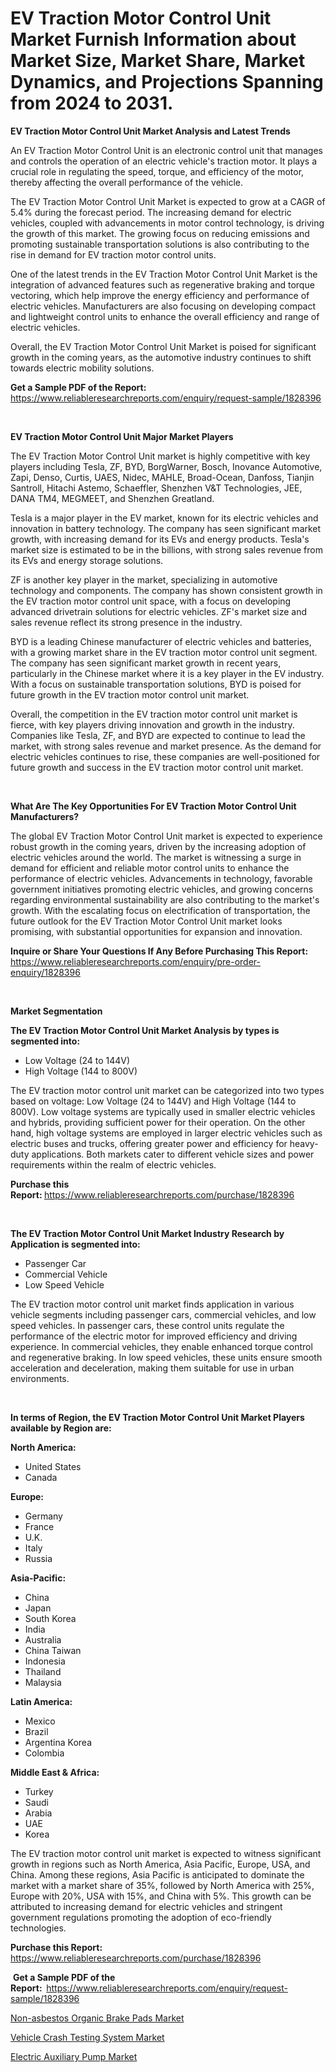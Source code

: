 <p><h1>EV Traction Motor Control Unit Market Furnish Information about Market Size, Market Share, Market Dynamics, and Projections Spanning from 2024 to 2031.</h1></p><p><strong>EV Traction Motor Control Unit Market Analysis and Latest Trends</strong></p>
<p><p>An EV Traction Motor Control Unit is an electronic control unit that manages and controls the operation of an electric vehicle's traction motor. It plays a crucial role in regulating the speed, torque, and efficiency of the motor, thereby affecting the overall performance of the vehicle.</p><p>The EV Traction Motor Control Unit Market is expected to grow at a CAGR of 5.4% during the forecast period. The increasing demand for electric vehicles, coupled with advancements in motor control technology, is driving the growth of this market. The growing focus on reducing emissions and promoting sustainable transportation solutions is also contributing to the rise in demand for EV traction motor control units.</p><p>One of the latest trends in the EV Traction Motor Control Unit Market is the integration of advanced features such as regenerative braking and torque vectoring, which help improve the energy efficiency and performance of electric vehicles. Manufacturers are also focusing on developing compact and lightweight control units to enhance the overall efficiency and range of electric vehicles.</p><p>Overall, the EV Traction Motor Control Unit Market is poised for significant growth in the coming years, as the automotive industry continues to shift towards electric mobility solutions.</p></p>
<p><strong>Get a Sample PDF of the Report:&nbsp;</strong> <a href="https://www.reliableresearchreports.com/enquiry/request-sample/1828396">https://www.reliableresearchreports.com/enquiry/request-sample/1828396</a></p>
<p>&nbsp;</p>
<p><strong>EV Traction Motor Control Unit Major Market Players</strong></p>
<p><p>The EV Traction Motor Control Unit market is highly competitive with key players including Tesla, ZF, BYD, BorgWarner, Bosch, Inovance Automotive, Zapi, Denso, Curtis, UAES, Nidec, MAHLE, Broad-Ocean, Danfoss, Tianjin Santroll, Hitachi Astemo, Schaeffler, Shenzhen V&T Technologies, JEE, DANA TM4, MEGMEET, and Shenzhen Greatland.</p><p>Tesla is a major player in the EV market, known for its electric vehicles and innovation in battery technology. The company has seen significant market growth, with increasing demand for its EVs and energy products. Tesla's market size is estimated to be in the billions, with strong sales revenue from its EVs and energy storage solutions.</p><p>ZF is another key player in the market, specializing in automotive technology and components. The company has shown consistent growth in the EV traction motor control unit space, with a focus on developing advanced drivetrain solutions for electric vehicles. ZF's market size and sales revenue reflect its strong presence in the industry.</p><p>BYD is a leading Chinese manufacturer of electric vehicles and batteries, with a growing market share in the EV traction motor control unit segment. The company has seen significant market growth in recent years, particularly in the Chinese market where it is a key player in the EV industry. With a focus on sustainable transportation solutions, BYD is poised for future growth in the EV traction motor control unit market.</p><p>Overall, the competition in the EV traction motor control unit market is fierce, with key players driving innovation and growth in the industry. Companies like Tesla, ZF, and BYD are expected to continue to lead the market, with strong sales revenue and market presence. As the demand for electric vehicles continues to rise, these companies are well-positioned for future growth and success in the EV traction motor control unit market.</p></p>
<p>&nbsp;</p>
<p><strong>What Are The Key Opportunities For EV Traction Motor Control Unit Manufacturers?</strong></p>
<p><p>The global EV Traction Motor Control Unit market is expected to experience robust growth in the coming years, driven by the increasing adoption of electric vehicles around the world. The market is witnessing a surge in demand for efficient and reliable motor control units to enhance the performance of electric vehicles. Advancements in technology, favorable government initiatives promoting electric vehicles, and growing concerns regarding environmental sustainability are also contributing to the market's growth. With the escalating focus on electrification of transportation, the future outlook for the EV Traction Motor Control Unit market looks promising, with substantial opportunities for expansion and innovation.</p></p>
<p><strong>Inquire or Share Your Questions If Any Before Purchasing This Report:</strong> <a href="https://www.reliableresearchreports.com/enquiry/pre-order-enquiry/1828396">https://www.reliableresearchreports.com/enquiry/pre-order-enquiry/1828396</a></p>
<p>&nbsp;</p>
<p><strong>Market Segmentation</strong></p>
<p><strong>The EV Traction Motor Control Unit Market Analysis by types is segmented into:</strong></p>
<p><ul><li>Low Voltage (24 to 144V)</li><li>High Voltage (144 to 800V)</li></ul></p>
<p><p>The EV traction motor control unit market can be categorized into two types based on voltage: Low Voltage (24 to 144V) and High Voltage (144 to 800V). Low voltage systems are typically used in smaller electric vehicles and hybrids, providing sufficient power for their operation. On the other hand, high voltage systems are employed in larger electric vehicles such as electric buses and trucks, offering greater power and efficiency for heavy-duty applications. Both markets cater to different vehicle sizes and power requirements within the realm of electric vehicles.</p></p>
<p><strong>Purchase this Report:&nbsp;</strong><a href="https://www.reliableresearchreports.com/purchase/1828396">https://www.reliableresearchreports.com/purchase/1828396</a></p>
<p>&nbsp;</p>
<p><strong>The EV Traction Motor Control Unit Market Industry Research by Application is segmented into:</strong></p>
<p><ul><li>Passenger Car</li><li>Commercial Vehicle</li><li>Low Speed Vehicle</li></ul></p>
<p><p>The EV traction motor control unit market finds application in various vehicle segments including passenger cars, commercial vehicles, and low speed vehicles. In passenger cars, these control units regulate the performance of the electric motor for improved efficiency and driving experience. In commercial vehicles, they enable enhanced torque control and regenerative braking. In low speed vehicles, these units ensure smooth acceleration and deceleration, making them suitable for use in urban environments.</p></p>
<p>&nbsp;</p>
<p><strong>In terms of Region, the EV Traction Motor Control Unit Market Players available by Region are:</strong></p>
<p>
    <p> <strong> North America: </strong>
        <ul>
            <li>United States</li>
            <li>Canada</li>
        </ul>
        </p> 
    <p> <strong> Europe: </strong>
        <ul>
            <li>Germany</li>
            <li>France</li>
            <li>U.K.</li>
            <li>Italy</li>
            <li>Russia</li>
        </ul>
        </p> 
    <p> <strong> Asia-Pacific: </strong>
        <ul>
            <li>China</li>
            <li>Japan</li>
            <li>South Korea</li>
            <li>India</li>
            <li>Australia</li>
            <li>China Taiwan</li>
            <li>Indonesia</li>
            <li>Thailand</li>
            <li>Malaysia</li>
        </ul>
        </p> 
    <p> <strong> Latin America: </strong>
        <ul>
            <li>Mexico</li>
            <li>Brazil</li>
            <li>Argentina Korea</li>
            <li>Colombia</li>
        </ul>
        </p> 
    <p> <strong> Middle East & Africa: </strong>
        <ul>
            <li>Turkey</li>
            <li>Saudi</li>
            <li>Arabia</li>
            <li>UAE</li>
            <li>Korea</li>
        </ul>
    </p>
    </p>
<p><p>The EV traction motor control unit market is expected to witness significant growth in regions such as North America, Asia Pacific, Europe, USA, and China. Among these regions, Asia Pacific is anticipated to dominate the market with a market share of 35%, followed by North America with 25%, Europe with 20%, USA with 15%, and China with 5%. This growth can be attributed to increasing demand for electric vehicles and stringent government regulations promoting the adoption of eco-friendly technologies.</p></p>
<p><strong>Purchase this Report: </strong><a href="https://www.reliableresearchreports.com/purchase/1828396">https://www.reliableresearchreports.com/purchase/1828396</a></p>
<p>&nbsp;<strong>Get a Sample PDF of the Report:&nbsp;&nbsp;</strong><a href="https://www.reliableresearchreports.com/enquiry/request-sample/1828396">https://www.reliableresearchreports.com/enquiry/request-sample/1828396</a></p>
<p><strong></strong></p>
<p><p><a href="https://github.com/beatblasta/Market-Research-Report-List-2/blob/main/non-asbestos-organic-brake-pads-market.md">Non-asbestos Organic Brake Pads Market</a></p><p><a href="https://github.com/angelajermaine/Market-Research-Report-List-2/blob/main/vehicle-crash-testing-system-market.md">Vehicle Crash Testing System Market</a></p><p><a href="https://github.com/shotows/Market-Research-Report-List-1/blob/main/electric-auxiliary-pump-market.md">Electric Auxiliary Pump Market</a></p></p>